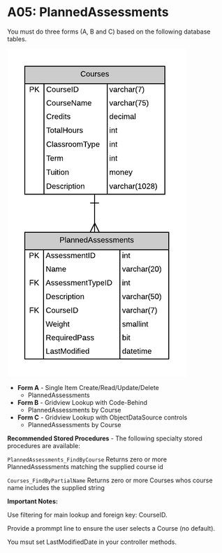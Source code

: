 # A05: PlannedAssessments

You must do three forms (A, B and C) based on the following database tables.

![](A05.png)

- **Form A** - Single Item Create/Read/Update/Delete
  - PlannedAssessments
- **Form B** - Gridview Lookup with Code-Behind
  - PlannedAssessments by Course 
- **Form C** - Gridview Lookup with ObjectDataSource controls
  - PlannedAssessments by Course 

**Recommended Stored Procedures** - The following specialty stored procedures are available:

`PlannedAssessments_FindByCourse` Returns zero or more PlannedAssessments matching the supplied course id

`Courses_FindByPartialName` Returns zero or more Courses whos course name includes the supplied string

**Important Notes:** 

Use filtering for main lookup and foreign key: CourseID.

Provide a prommpt line to ensure the user selects a Course (no default).

You msut set LastModifiedDate in your controller methods.
